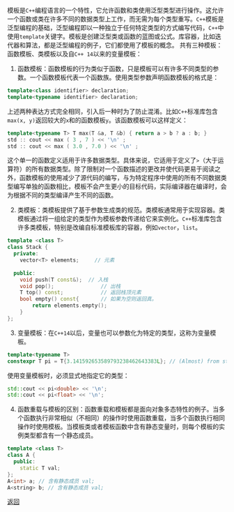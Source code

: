 模板是`C++`编程语言的一个特性，它允许函数和类使用泛型类型进行操作。这允许一个函数或类在许多不同的数据类型上工作，而无需为每个类型重写。`C++`模板是泛型编程的基础，泛型编程即以一种独立于任何特定类型的方式编写代码，`C++`中使用`template`关键字。模板是创建泛型类或函数的蓝图或公式。库容器，比如迭代器和算法，都是泛型编程的例子，它们都使用了模板的概念。
共有三种模板：函数模板、类模板以及自`C++ 14`以来的变量模板：
1. 函数模板：函数模板的行为类似于函数，只是模板可以有许多不同类型的参数。一个函数模板代表一个函数族。使用类型参数声明函数模板的格式是：
```cpp
template<class identifier> declaration;
template<typename identifier> declaration;
```
上述两种表达方式完全相同，引入后一种时为了防止混淆。比如`C++`标准库包含`max(x, y)`返回较大的`x`和的函数模板`y`。该函数模板可以这样定义：
```cpp
template<typename T> T max(T &a, T &b) { return a > b ? a : b; }
std :: cout << max ( 3 , 7 ) << '\n' ;      
std :: cout << max ( 3.0 , 7.0 ) << '\n' ;
```
这个单一的函数定义适用于许多数据类型。具体来说，它适用于定义了`>`（大于运算符）的所有数据类型。除了限制对一个函数描述的更改并使代码更易于阅读之外，函数模板的使用减少了源代码的编写，与为特定程序中使用的所有不同数据类型编写单独的函数相比，模板不会产生更小的目标代码，实际编译器在编译时，会为根据不同的类型编译产生不同的函数。

2. 类模板：类模板提供了基于参数生成类的规范。类模板通常用于实现容器。类模板通过将一组给定的类型作为模板参数传递给它来实例化。`C++`标准库包含许多类模板，特别是改编自标准模板库的容器，例如`vector`，`list`。
```cpp
template <class T>
class Stack { 
  private: 
    vector<T> elements;     // 元素 
 
  public: 
    void push(T const&);  // 入栈
    void pop();               // 出栈
    T top() const;            // 返回栈顶元素
    bool empty() const{       // 如果为空则返回真。
        return elements.empty(); 
    } 
}; 
```
3. 变量模板：在`C++14`以后，变量也可以参数化为特定的类型，这称为变量模板。
```cpp
template<typename T> 
constexpr T pi = T{3.141592653589793238462643383L}; // (Almost) from std::numbers::pi
```
使用变量模板时，必须显式地指定它的类型：
```cpp
std::cout << pi<double> << '\n';
std::cout << pi<float> << '\n';
```
4. 函数重载与模板的区别：函数重载和模板都是面向对象多态特性的例子。当多个函数执行非常相似（不相同）的操作时使用函数重载，当多个函数执行相同操作时使用模板。当模板类或者模板函数中含有静态变量时，则每个模板的实例类型都含有一个静态成员。
```cpp
template <class T>
class A { 
  public: 
	static T val; 
}; 
A<int> a; // 含有静态成员 val;
A<string> b; // 含有静态成员 val;
```

[返回](C++面向对象/readme)